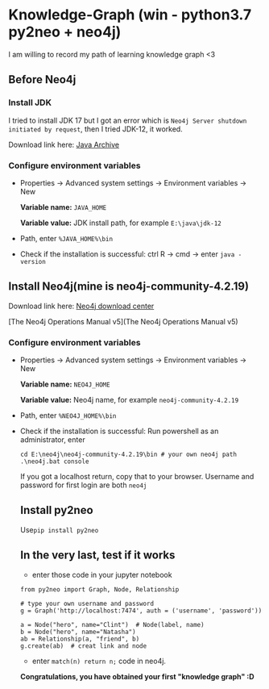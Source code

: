 # Knowledge-Graph (win - python3.7 py2neo + neo4j)
I am willing to record my path of learning knowledge graph <3

## Before Neo4j
### Install JDK
I tried to install JDK 17 but I got an error which is `Neo4j Server shutdown initiated by request`, then I tried JDK-12, it worked.

Download link here: [Java Archive](https://www.oracle.com/java/technologies/downloads/archive/)

### Configure environment variables
- Properties -> Advanced system settings -> Environment variables -> New

  **Variable name:** `JAVA_HOME`

  **Variable value:** JDK install path, for example `E:\java\jdk-12`

- Path, enter `%JAVA_HOME%\bin`

- Check if the installation is successful: ctrl R -> cmd -> enter `java -version`

## Install Neo4j(mine is neo4j-community-4.2.19)
Download link here: [Neo4j download center](https://neo4j.com/download-center/#community)

[The Neo4j Operations Manual v5](The Neo4j Operations Manual v5)

### Configure environment variables
- Properties -> Advanced system settings -> Environment variables -> New

  **Variable name:** `NEO4J_HOME`

  **Variable value:** Neo4j name, for example `neo4j-community-4.2.19`

- Path, enter `%NEO4J_HOME%\bin`

- Check if the installation is successful: 
  Run powershell as an administrator, enter 
  ```
  cd E:\neo4j\neo4j-community-4.2.19\bin # your own neo4j path
  .\neo4j.bat console
  ```
  If you got a localhost return, copy that to your browser. Username and password for first login are both `neo4j`
  
  ## Install py2neo
  Use`pip install py2neo`
  
  ## In the very last, test if it works
  - enter those code in your jupyter notebook
  
  ```
  from py2neo import Graph, Node, Relationship

  # type your own username and password
  g = Graph('http://localhost:7474', auth = ('username', 'password'))

  a = Node("hero", name="Clint")  # Node(label, name)
  b = Node("hero", name="Natasha")
  ab = Relationship(a, "friend", b)
  g.create(ab)  # creat link and node
  ```
  
   - enter `match(n) return n;` code in neo4j.
   
   **Congratulations, you have obtained your first "knowledge graph" :D**
